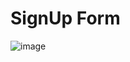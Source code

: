 # SignUp Form
![image](https://github.com/user-attachments/assets/e8b95098-4011-4b4f-b489-9ef9625089a4)
